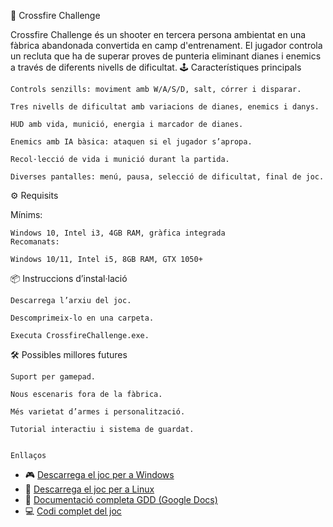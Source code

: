 🎯 Crossfire Challenge

Crossfire Challenge és un shooter en tercera persona ambientat en una fàbrica abandonada convertida en camp d'entrenament. El jugador controla un recluta que ha de superar proves de punteria eliminant dianes i enemics a través de diferents nivells de dificultat.
🕹️ Característiques principals

    Controls senzills: moviment amb W/A/S/D, salt, córrer i disparar.

    Tres nivells de dificultat amb variacions de dianes, enemics i danys.

    HUD amb vida, munició, energia i marcador de dianes.

    Enemics amb IA bàsica: ataquen si el jugador s’apropa.

    Recol·lecció de vida i munició durant la partida.

    Diverses pantalles: menú, pausa, selecció de dificultat, final de joc.

⚙️ Requisits

Mínims:

    Windows 10, Intel i3, 4GB RAM, gràfica integrada
    Recomanats:

    Windows 10/11, Intel i5, 8GB RAM, GTX 1050+

📦 Instruccions d’instal·lació

    Descarrega l’arxiu del joc.

    Descomprimeix-lo en una carpeta.

    Executa CrossfireChallenge.exe.

🛠️ Possibles millores futures

    Suport per gamepad.

    Nous escenaris fora de la fàbrica.

    Més varietat d’armes i personalització.

    Tutorial interactiu i sistema de guardat.


    Enllaços
- 🎮 [Descarrega el joc per a Windows](https://drive.google.com/drive/folders/12ykgeY8vGASNuFBWFPAfUy9Nw0Ndf1bo?usp=drive_link)
- 🐧 [Descarrega el joc per a Linux](https://drive.google.com/drive/folders/1c0Vo9AgEqSWBlBjgU1u1boGb3TIce7b7?usp=sharing)
- 📄 [Documentació completa GDD (Google Docs)](https://docs.google.com/document/d/1TZ40GXxVcy6N95w12e1jXDuz_qjncxz3WWVd0VdZblA/edit?usp=sharing)
- 💻 [Codi complet del joc](https://drive.google.com/drive/folders/1v0vE4AP8o8rLsq3z83XBwJrQD-1wiqnG?usp=drive_link)
